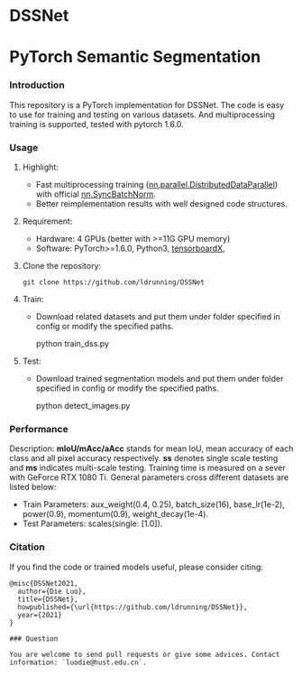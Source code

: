 # DSSNet
# PyTorch Semantic Segmentation

### Introduction

This repository is a PyTorch implementation for DSSNet. The code is easy to use for training and testing on various datasets. And multiprocessing training is supported, tested with pytorch 1.6.0.


### Usage

1. Highlight:

   - Fast multiprocessing training ([nn.parallel.DistributedDataParallel](https://pytorch.org/docs/stable/_modules/torch/nn/parallel/distributed.html)) with official [nn.SyncBatchNorm](https://pytorch.org/docs/master/nn.html#torch.nn.SyncBatchNorm).
   - Better reimplementation results with well designed code structures.

2. Requirement:

   - Hardware: 4 GPUs (better with >=11G GPU memory)
   - Software: PyTorch>=1.6.0, Python3, [tensorboardX](https://github.com/lanpa/tensorboardX), 

3. Clone the repository:

   ```shell
   git clone https://github.com/ldrunning/DSSNet
   ```

4. Train:

   - Download related datasets and put them under folder specified in config or modify the specified paths.

      python  train_dss.py
	  
	  
5. Test:

   - Download trained segmentation models and put them under folder specified in config or modify the specified paths.
     
	 python  detect_images.py


### Performance

Description: **mIoU/mAcc/aAcc** stands for mean IoU, mean accuracy of each class and all pixel accuracy respectively. **ss** denotes single scale testing and **ms** indicates multi-scale testing. Training time is measured on a sever with GeForce RTX 1080 Ti. General parameters cross different datasets are listed below:

- Train Parameters:  aux_weight(0.4, 0.25), batch_size(16), base_lr(1e-2), power(0.9), momentum(0.9), weight_decay(1e-4).
- Test Parameters: scales(single: [1.0]).


### Citation

If you find the code or trained models useful, please consider citing:

```
@misc{DSSNet2021,
  author={Die Luo},
  title={DSSNet},
  howpublished={\url{https://github.com/ldrunning/DSSNet}},
  year={2021}
}

### Question

You are welcome to send pull requests or give some advices. Contact information: `luodie@hust.edu.cn`.

